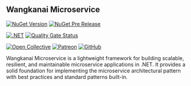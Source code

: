 ## Wangkanai Microservice

[![NuGet Version](https://img.shields.io/nuget/v/wangkanai.microservice)](https://www.nuget.org/packages/wangkanai.microservice)
[![NuGet Pre Release](https://img.shields.io/nuget/vpre/wangkanai.microservice)](https://www.nuget.org/packages/wangkanai.microservice)

[![.NET](https://github.com/wangkanai/wangkanai/actions/workflows/dotnet.yml/badge.svg)](https://github.com/wangkanai/wangkanai/actions/workflows/dotnet.yml)
[![Quality Gate Status](https://sonarcloud.io/api/project_badges/measure?project=wangkanai_github&metric=alert_status)](https://sonarcloud.io/summary/new_code?id=wangkanai_github)

[![Open Collective](https://img.shields.io/badge/open%20collective-support%20me-3385FF.svg)](https://opencollective.com/wangkanai)
[![Patreon](https://img.shields.io/badge/patreon-support%20me-d9643a.svg)](https://www.patreon.com/wangkanai)
[![GitHub](https://img.shields.io/github/license/wangkanai/wangkanai)](https://github.com/wangkanai/wangkanai/blob/main/LICENSE)

Wangkanai Microservice is a lightweight framework for building scalable, resilient, and maintainable microservice applications in .NET.
It provides a solid foundation for implementing the microservice architectural pattern with best practices and standard patterns built-in.

